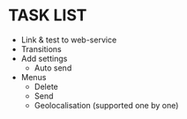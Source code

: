 TASK LIST
=========

* Link & test to web-service
* Transitions
* Add settings
	* Auto send
* Menus
	* Delete
	* Send
	* Geolocalisation (supported one by one)